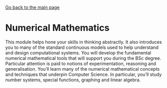 [Go back to the main page](https://world-class.github.io/REPL/)

# Numerical Mathematics
This module helps hone your skills in thinking
abstractly. It also introduces you to many of
the standard continuous models used to help
understand and design computational systems.
You will develop the fundamental numerical
mathematical tools that will support you during the
BSc degree. Particular attention is paid to notions
of experimentation, reasoning and generalisation.
You’ll learn many of the numerical mathematical
concepts and techniques that underpin Computer
Science. In particular, you’ll study number systems,
special functions, graphing and linear algebra.
